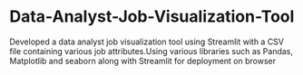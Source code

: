 # Data-Analyst-Job-Visualization-Tool


Developed a data analyst job visualization tool using Streamlit with a CSV file containing various job attributes.Using various libraries such as Pandas, Matplotlib and seaborn along with Streamlit for deployment on browser
